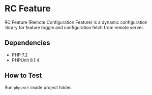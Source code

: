 # RC Feature

RC Feature (Remote Configuration Feature) is a dynamic configuration library for 
feature toggle and configuration fetch from remote server.

## Dependencies

- PHP 7.2
- PHPUnit 8.1.4

## How to Test

Run ```phpunit``` inside project folder.